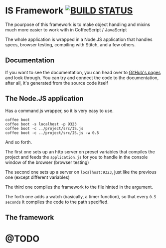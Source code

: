# IS Framework [![BUILD STATUS](https://secure.travis-ci.org/sabinmarcu/is.png)](http://travis-ci.org/sabinmarcu/IS) 
The pourpose of this framework is to make object handling and mixins much more easier to work with in CoffeeScript / JavaScript

The whole application is wrapped in a Node.JS application that handles specs, browser testing, compiling with Stitch, and a few others.

## Documentation
If you want to see the documentation, you can head over to [GitHub's pages](http://sabinmarcu.github.com/IS) and look through. You can try and connect the code to the documentation, after all, it's generated from the source code itself

## The Node.JS application
Has a command.js wrapper, so it is very easy to use.

	coffee boot
	coffee boot -s localhost -p 9323
	coffee boot -c ../project/src/IS.js
	coffee boot -c ../project/src/IS.js -w 0.5

And so forth.

The first one sets up an http server on preset variables that compiles the project and feeds the `application.js` for you to handle in the console window of the browser (browser testing)

The second one sets up a server on `localhost:9323`, just like the previous one (except different variables)

The third one compiles the framework to the file hinted in the argument.

The forth one adds a watch (basically, a timer function), so that every `0.5 seconds` it compiles the code to the path specified.

## The framework 

# @TODO
